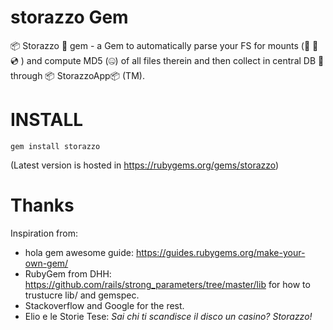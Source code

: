 
# storazzo Gem

📦 Storazzo 💎 gem - a Gem to automatically parse your FS for mounts (💽 💾 💿 ) and compute MD5 (🤐) of all files therein and then collect in central DB 🔋 through 📦 StorazzoApp📦 (TM).

# INSTALL

`gem install storazzo`

(Latest version is hosted in https://rubygems.org/gems/storazzo)

# Thanks

Inspiration from:

* hola gem awesome guide: https://guides.rubygems.org/make-your-own-gem/
* RubyGem from DHH: https://github.com/rails/strong_parameters/tree/master/lib for how to trustucre lib/ and gemspec.
* Stackoverflow and Google for the rest.
* Elio e le Storie Tese: _Sai chi ti scandisce il disco un casino? Storazzo!_
